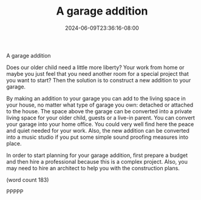 ﻿---
title: "A garage addition"
date: 2024-06-09T23:36:16-08:00
description: "Garage Remodeling Tips for Web Success"
featured_image: "/images/Garage Remodeling.jpg"
tags: ["Garage Remodeling"]
---

A garage addition


Does our older child need a little more liberty? Your work from home or 
maybe you just feel that you need another room for a special project 
that you want to start? Then the solution is to construct a 
new addition to your garage.

By making an addition to your garage you can add to the living space in
your house, no matter what type of garage you own: detached or 
attached to the house. The space above the garage can be converted into
a private living space for your older child, guests or a live-in parent. 
You can convert your garage into your home office. You could very well
find here the peace and quiet needed  for your work. Also, the new addition
can be converted into a music studio if you put some simple sound
proofing measures into place.

In order to start planning for your garage addition, first prepare 
a budget and then hire a professional because this is a complex 
project. Also, you may need to hire an architect to help you with 
the construction plans.

(word count 183)

PPPPP

